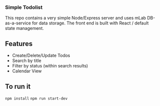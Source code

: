 ### Simple Todolist

This repo contains a very simple Node/Express server and uses mLab DB-as-a-service for data storage.
The front end is built with React / default state management.

## Features

* Create/Delete/Update Todos
* Search by title
* Filter by status (within search results)
* Calendar View

## To run it

`npm install`
`npm run start-dev`
